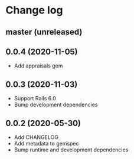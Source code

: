 # Change log

## master (unreleased)

## 0.0.4 (2020-11-05)

* Add appraisals gem 

## 0.0.3 (2020-11-03)

* Support Rails 6.0
* Bump development dependencies

## 0.0.2 (2020-05-30)

* Add CHANGELOG
* Add metadata to gemspec
* Bump runtime and development dependencies

